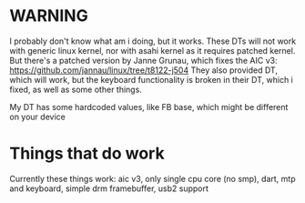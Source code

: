 # WARNING
I probably don't know what am i doing, but it works. These DTs will not work with generic linux kernel, nor with asahi kernel as it requires patched kernel. But there's a patched version by Janne Grunau, which fixes the AIC v3: https://github.com/jannau/linux/tree/t8122-j504
They also provided DT, which will work, but the keyboard functionality is broken in their DT, which i fixed, as well as some other things.

My DT has some hardcoded values, like FB base, which might be different on your device
# Things that do work
Currently these things work: aic v3, only single cpu core (no smp), dart, mtp and keyboard, simple drm framebuffer, usb2 support
